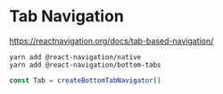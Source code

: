 # Tab Navigation

https://reactnavigation.org/docs/tab-based-navigation/

    yarn add @react-navigation/native
    yarn add @react-navigation/bottom-tabs
    
```javascript
const Tab = createBottomTabNavigator()
```
    
